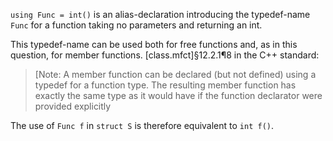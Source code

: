 `using Func = int()` is an alias-declaration introducing the typedef-name `Func` for a function taking no parameters and returning an int.

This typedef-name can be used both for free functions and, as in this question, for member functions. [class.mfct]§12.2.1¶8 in the C++ standard:

> [Note: A member function can be declared (but not defined) using a typedef for a function type. The resulting member function has exactly the same type as it would have if the function declarator were provided explicitly

The use of `Func f` in `struct S` is therefore equivalent to `int f()`.
